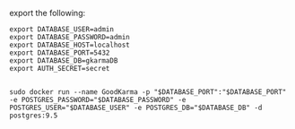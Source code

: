 export the following:
    
    export DATABASE_USER=admin
    export DATABASE_PASSWORD=admin
    export DATABASE_HOST=localhost
    export DATABASE_PORT=5432
    export DATABASE_DB=gkarmaDB
    export AUTH_SECRET=secret


    sudo docker run --name GoodKarma -p "$DATABASE_PORT":"$DATABASE_PORT" -e POSTGRES_PASSWORD="$DATABASE_PASSWORD" -e POSTGRES_USER="$DATABASE_USER" -e POSTGRES_DB="$DATABASE_DB" -d postgres:9.5




